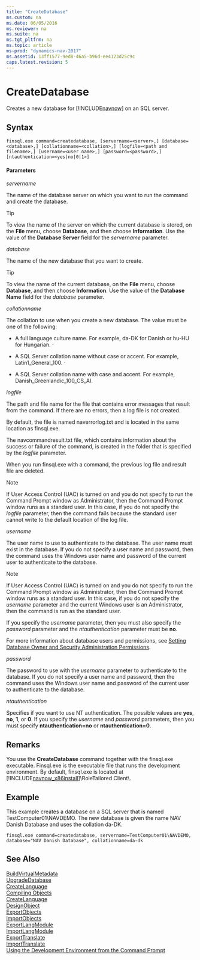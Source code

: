 ```yaml
---
title: "CreateDatabase"
ms.custom: na
ms.date: 06/05/2016
ms.reviewer: na
ms.suite: na
ms.tgt_pltfrm: na
ms.topic: article
ms-prod: "dynamics-nav-2017"
ms.assetid: 13ff1577-9ed8-46a5-b96d-ee4123d25c9c
caps.latest.revision: 5
---
```

# CreateDatabase
Creates a new database for [!INCLUDE[navnow](includes/navnow_md.md)] on an SQL server.  
  
## Syntax  
  
```  
finsql.exe command=createdatabase, [servername=<server>,] [database=<database>,] [collationname=<collation>,] [logfile=<path and filename>,] [username=<user name>,] [password=<password>,] [ntauthentication=<yes|no|0|1>]  
```  
  
#### Parameters  
 *servername*  
  
 The name of the database server on which you want to run the command and create the database.  
  
> [!TIP]  
>  To view the name of the server on which the current database is stored, on the **File** menu, choose **Database**, and then choose **Information**. Use the value of the **Database Server** field for the *servername* parameter.  
  
 *database*  
  
 The name of the new database that you want to create.  
  
> [!TIP]  
>  To view the name of the current database, on the **File** menu, choose **Database**, and then choose **Information**. Use the value of the **Database Name** field for the *database* parameter.  
  
 *collationname*  
  
 The collation to use when you create a new database. The value must be one of the following:  
  
-   A full language culture name. For example, da\-DK for Danish or hu\-HU for Hungarian. ·  
  
-   A SQL Server collation name without case or accent. For example, Latin1\_General\_100. ·  
  
-   A SQL Server collation name with case and accent. For example, Danish\_Greenlandic\_100\_CS\_AI.  
  
 *logfile*  
  
 The path and file name for the file that contains error messages that result from the command. If there are no errors, then a log file is not created.  
  
 By default, the file is named naverrorlog.txt and is located in the same location as finsql.exe.  
  
 The navcommandresult.txt file, which contains information about the success or failure of the command, is created in the folder that is specified by the *logfile* parameter.  
  
 When you run finsql.exe with a command, the previous log file and result file are deleted.  
  
> [!NOTE]  
>  If User Access Control \(UAC\) is turned on and you do not specify to run the Command Prompt window as Administrator, then the Command Prompt window runs as a standard user. In this case, if you do not specify the *logfile* parameter, then the command fails because the standard user cannot write to the default location of the log file.  
  
 *username*  
  
 The user name to use to authenticate to the database. The user name must exist in the database. If you do not specify a user name and password, then the command uses the Windows user name and password of the current user to authenticate to the database.  
  
> [!NOTE]  
>  If User Access Control \(UAC\) is turned on and you do not specify to run the Command Prompt window as Administrator, then the Command Prompt window runs as a standard user. In this case, if you do not specify the *username* parameter and the current Windows user is an Administrator, then the command is run as the standard user.  
  
 If you specify the *username* parameter, then you must also specify the *password* parameter and the *ntauthentication* parameter must be **no**.  
  
 For more information about database users and permissions, see [Setting Database Owner and Security Administration Permissions](Setting-Database-Owner-and-Security-Administration-Permissions.md).  
  
 *password*  
  
 The password to use with the *username* parameter to authenticate to the database. If you do not specify a user name and password, then the command uses the Windows user name and password of the current user to authenticate to the database.  
  
 *ntauthentication*  
  
 Specifies if you want to use NT authentication. The possible values are **yes**, **no**, **1**, or **0**. If you specify the *username* and *password* parameters, then you must specify **ntauthentication\=no** or **ntauthentication\=0**.  
  
## Remarks  
 You use the **CreateDatabase** command together with the finsql.exe executable. Finsql.exe is the executable file that runs the development environment. By default, finsql.exe is located at [!INCLUDE[navnow_x86install](includes/navnow_x86install_md.md)]\\RoleTailored Client\\.  
  
## Example  
 This example creates a database on a SQL server that is named TestComputer01\\NAVDEMO. The new database is given the name NAV Danish Database and uses the collation da\-DK.  
  
```  
finsql.exe command=createdatabase, servername=TestComputer01\NAVDEMO, database="NAV Danish Database", collationname=da-dk  
```  
  
## See Also  
 [BuildVirtualMetadata](BuildVirtualMetadata.md)   
 [UpgradeDatabase](UpgradeDatabase.md)   
 [CreateLanguage](CreateLanguage.md)   
 [Compiling Objects](Compiling-Objects.md)   
 [CreateLanguage](CreateLanguage.md)   
 [DesignObject](DesignObject.md)   
 [ExportObjects](ExportObjects.md)   
 [ImportObjects](ImportObjects.md)   
 [ExportLangModule](ExportLangModule.md)   
 [ImportLangModule](ImportLangModule.md)   
 [ExportTranslate](ExportTranslate.md)   
 [ImportTranslate](ImportTranslate.md)   
 [Using the Development Environment from the Command Prompt](Using-the-Development-Environment-from-the-Command-Prompt.md)
